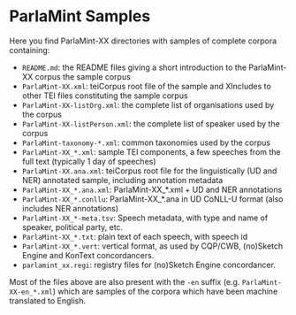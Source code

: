 # ParlaMint Samples

Here you find ParlaMint-XX directories with samples of complete corpora containing:
* `README.md`: the README files giving a short introduction to the ParlaMint-XX corpus
     the sample corpus
* `ParlaMint-XX.xml`: teiCorpus root file of the sample and XIncludes to other TEI files constituting
     the sample corpus
* `ParlaMint-XX-listOrg.xml`: the complete list of organisations used by the corpus
* `ParlaMint-XX-listPerson.xml`: the complete list of speaker used by the corpus
* `ParlaMint-taxonomy-*.xml`: common taxonomies used by the corpus
* `ParlaMint-XX_*.xml`: sample TEI components, a few speeches from the full text
  (typically 1 day of speeches)
* `ParlaMint-XX.ana.xml`: teiCorpus root file for the linguistically (UD and NER) annotated sample,
   including annotation metadata
* `ParlaMint-XX_*.ana.xml`: ParlaMint-XX_*.xml + UD and NER annotations
* `ParlaMint-XX_*.conllu`: ParlaMint-XX_*.ana in UD CoNLL-U format (also includes NER annotations)
* `ParlaMint-XX_*-meta.tsv`: Speech metadata, with type and name of speaker, 
   political party, etc.
* `ParlaMint-XX_*.txt`: plain text of each speech, with speech id
* `ParlaMint-XX_*.vert`: vertical format, as used by CQP/CWB, (no)Sketch Engine and KonText concordancers.
* `parlamint_xx.regi`: registry files for (no)Sketch Engine concordancer.

Most of the files above are also present with the `-en` suffix (e.g. `ParlaMint-XX-en_*.xml`) which are samples of the corpora
which have been machine translated to English.
